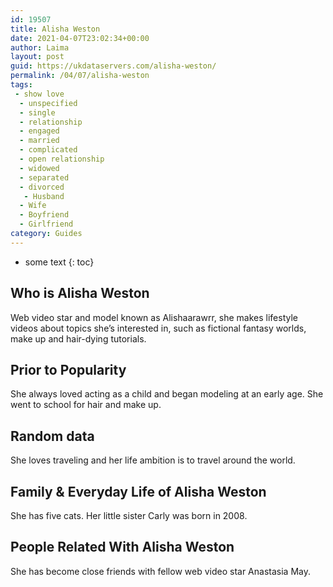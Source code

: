 ```yaml
---
id: 19507
title: Alisha Weston
date: 2021-04-07T23:02:34+00:00
author: Laima
layout: post
guid: https://ukdataservers.com/alisha-weston/
permalink: /04/07/alisha-weston
tags:
 - show love
  - unspecified
  - single
  - relationship
  - engaged
  - married
  - complicated
  - open relationship
  - widowed
  - separated
  - divorced
   - Husband
  - Wife
  - Boyfriend
  - Girlfriend
category: Guides
---
```


* some text
{: toc}


## Who is Alisha Weston
                  
                  
                  
Web video star and model known as Alishaarawrr, she makes lifestyle videos about topics she&#8217;s interested in, such as fictional fantasy worlds, make up and hair-dying tutorials.
                  
              
            
              
            
                
                
                
## Prior to Popularity
                  
                  
                  
She always loved acting as a child and began modeling at an early age. She went to school for hair and make up.
                  
              
            
              
            
                
                
                
## Random data
                  
                  
                  
She loves traveling and her life ambition is to travel around the world.
                  
              
            
              
            
                
                
                
## Family & Everyday Life of Alisha Weston
                  
                  
                  
She has five cats. Her little sister Carly was born in 2008. 
                  
              
            
              
            
                
                
                
## People Related With Alisha Weston
                  
                  
                  
She has become close friends with fellow web video star Anastasia May.
                  
              
            
              
            
                
              
            
              
              
            
            
              
            
          
          
          